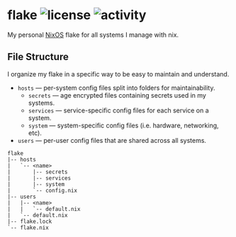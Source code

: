 flake
![license](https://img.shields.io/github/license/hqnna/flake?labelColor=4a414e&color=3373cc)
![activity](https://img.shields.io/github/last-commit/hqnna/flake?label=activity&labelColor=4a414e&color=3373cc)
================================================================================

My personal [NixOS](https://nixos.org) flake for all systems I manage with nix.

## File Structure

I organize my flake in a specific way to be easy to maintain and understand.

- `hosts` — per-system config files split into folders for maintainability.
  - `secrets` — age encrypted files containing secrets used in my systems.
  - `services` — service-specific config files for each service on a system.
  - `system` — system-specific config files (i.e. hardware, networking, etc).
- `users` — per-user config files that are shared across all systems.

```
flake
|-- hosts
|   `-- <name>
|       |-- secrets
|       |-- services
|       |-- system
|       `-- config.nix
|-- users
|   |-- <name>
|   |   `-- default.nix
|   `-- default.nix
|-- flake.lock
`-- flake.nix
```
